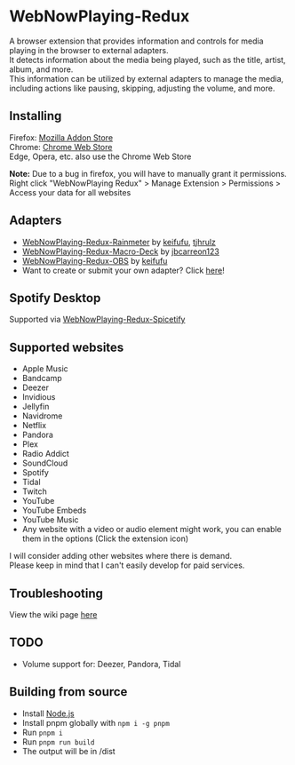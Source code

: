 # WebNowPlaying-Redux
A browser extension that provides information and controls for media playing in the browser to external adapters.  
It detects information about the media being played, such as the title, artist, album, and more.  
This information can be utilized by external adapters to manage the media, including actions like pausing, skipping, adjusting the volume, and more.

## Installing
Firefox: [Mozilla Addon Store](https://addons.mozilla.org/en-US/firefox/addon/webnowplaying-redux)  
Chrome: [Chrome Web Store](https://chrome.google.com/webstore/detail/webnowplaying-redux/jfakgfcdgpghbbefmdfjkbdlibjgnbli)  
Edge, Opera, etc. also use the Chrome Web Store

**Note:** Due to a bug in firefox, you will have to manually grant it permissions.  
Right click "WebNowPlaying Redux" > Manage Extension > Permissions > Access your data for all websites

## Adapters
- [WebNowPlaying-Redux-Rainmeter](https://github.com/keifufu/WebNowPlaying-Redux-Rainmeter) by [keifufu](https://github.com/keifufu), [tjhrulz](https://github.com/tjhrulz/)
- [WebNowPlaying-Redux-Macro-Deck](https://github.com/jbcarreon123/WebNowPlaying-Redux-Macro-Deck) by [jbcarreon123](https://github.com/jbcarreon123)
- [WebNowPlaying-Redux-OBS](https://github.com/keifufu/WebNowPlaying-Redux-OBS) by [keifufu](https://github.com/keifufu)
- Want to create or submit your own adapter? Click [here](https://github.com/keifufu/WebNowPlaying-Redux/blob/main/CreatingAdapters.md)!

## Spotify Desktop
Supported via [WebNowPlaying-Redux-Spicetify](https://github.com/keifufu/WebNowPlaying-Redux-Spicetify)

## Supported websites
- Apple Music
- Bandcamp
- Deezer
- Invidious
- Jellyfin
- Navidrome
- Netflix
- Pandora
- Plex
- Radio Addict
- SoundCloud
- Spotify
- Tidal
- Twitch
- YouTube
- YouTube Embeds
- YouTube Music
- Any website with a video or audio element might work, you can enable them in the options (Click the extension icon)

I will consider adding other websites where there is demand.  
Please keep in mind that I can't easily develop for paid services.

## Troubleshooting
View the wiki page [here](https://github.com/keifufu/WebNowPlaying-Redux/wiki/Troubleshooting)

## TODO
- Volume support for: Deezer, Pandora, Tidal

## Building from source
- Install [Node.js](https://nodejs.org)
- Install pnpm globally with `npm i -g pnpm`
- Run `pnpm i`
- Run `pnpm run build`
- The output will be in /dist